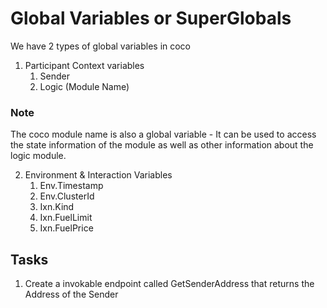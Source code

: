 # Global Variables or SuperGlobals

We have 2 types of global variables in coco

1. Participant Context variables
   1. Sender
   2. Logic (Module Name)

### Note

The coco module name is also a global variable - It can be used to access the state information of the module as well as other information about the logic module.

2. Environment & Interaction Variables
   1. Env.Timestamp
   2. Env.ClusterId
   3. Ixn.Kind
   4. Ixn.FuelLimit
   5. Ixn.FuelPrice

## Tasks

1. Create a invokable endpoint called GetSenderAddress that returns the Address of the Sender
